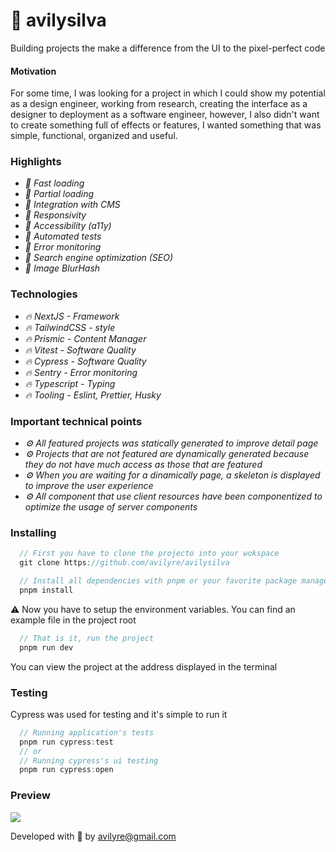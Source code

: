 # :boy: avilysilva

Building projects the make a difference from the UI to the pixel-perfect code

#### Motivation

For some time, I was looking for a project in which I could show my potential as a design engineer, working from research, creating the interface as a designer to deployment as a software engineer, however, I also didn't want to create something full of effects or features, I wanted something that was simple, functional, organized and useful.

### Highlights
- *:pencil: Fast loading*
- *:pencil: Partial loading*
- *:pencil: Integration with CMS*
- *:pencil: Responsivity*
- *:pencil: Accessibility (a11y)*
- *:pencil: Automated tests*
- *:pencil: Error monitoring*
- *:pencil: Search engine optimization (SEO)*
- *:pencil: Image BlurHash*

### Technologies
- *:fire: NextJS - Framework*
- *:fire: TailwindCSS - style*
- *:fire: Prismic - Content Manager*
- *:fire: Vitest - Software Quality*
- *:fire: Cypress - Software Quality*
- *:fire: Sentry - Error monitoring*
- *:fire: Typescript - Typing*
- *:fire: Tooling - Eslint, Prettier, Husky*

### Important technical points

- *:gear: All featured projects was statically generated to improve detail page*
- *:gear: Projects that are not featured are dynamically generated because they do not have much access as those that are featured*
- *:gear: When you are waiting for a dinamically page, a skeleton is displayed to improve the user experience*
- *:gear: All component that use client resources have been componentized to optimize the usage of server components*

### Installing
```javascript
  // First you have to clone the projecto into your wokspace
  git clone https://github.com/avilyre/avilysilva
```
```javascript
  // Install all dependencies with pnpm or your favorite package manager
  pnpm install
```
:warning: Now you have to setup the environment variables. You can find an example file in the project root
```javascript
  // That is it, run the project
  pnpm run dev
```
You can view the project at the address displayed in the terminal

### Testing
Cypress was used for testing and it's simple to run it
```javascript
  // Running application's tests
  pnpm run cypress:test
  // or
  // Running cypress's ui testing
  pnpm run cypress:open
```

### Preview
<img src="https://github.com/avilyre/avilyre/blob/master/projects-images/avilysilva/cover.png?raw=true" />

Developed with :blue_heart: by avilyre@gmail.com
